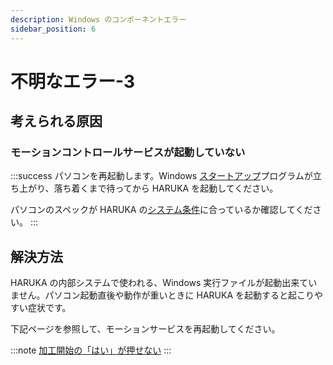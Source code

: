 ```yaml
---
description: Windows のコンポーネントエラー
sidebar_position: 6
---
```


# 不明なエラー-3

## 考えられる原因

### モーションコントロールサービスが起動していない

:::success
パソコンを再起動します。Windows [スタートアップ](/docs/soft/suttoappupuroguramu)プログラムが立ち上がり、落ち着くまで待ってから HARUKA を起動してください。

パソコンのスペックが HARUKA の[システム条件](/docs/basic/pc_spec)に合っているか確認してください。
:::

## 解決方法

HARUKA の内部システムで使われる、Windows 実行ファイルが起動出来ていません。パソコン起動直後や動作が重いときに HARUKA を起動すると起こりやすい症状です。

下記ページを参照して、モーションサービスを再起動してください。

:::note
[加工開始の「はい」が押せない](/docs/soft/shinai-1/nohaigasenai)
:::

